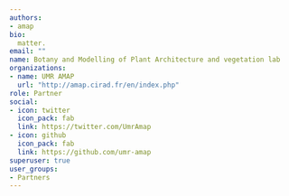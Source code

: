 ```yaml
---
authors:
- amap
bio: 
  matter.
email: ""
name: Botany and Modelling of Plant Architecture and vegetation lab
organizations:
- name: UMR AMAP
  url: "http://amap.cirad.fr/en/index.php"
role: Partner
social:
- icon: twitter
  icon_pack: fab
  link: https://twitter.com/UmrAmap
- icon: github
  icon_pack: fab
  link: https://github.com/umr-amap
superuser: true
user_groups:
- Partners
---
```



